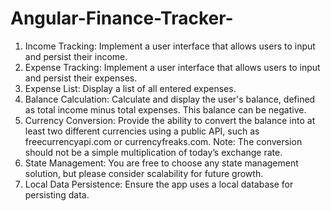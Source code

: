 # Angular-Finance-Tracker-
1. Income Tracking: Implement a user interface that allows users to input and
persist their income.
2. Expense Tracking: Implement a user interface that allows users to input and
persist their expenses.
3. Expense List: Display a list of all entered expenses.
4. Balance Calculation: Calculate and display the user&#39;s balance, defined as total
income minus total expenses. This balance can be negative.
5. Currency Conversion: Provide the ability to convert the balance into at least
two different currencies using a public API, such as freecurrencyapi.com or
currencyfreaks.com. Note: The conversion should not be a simple
multiplication of today’s exchange rate.
6. State Management: You are free to choose any state management solution,
but please consider scalability for future growth.
7. Local Data Persistence: Ensure the app uses a local database for persisting
data.